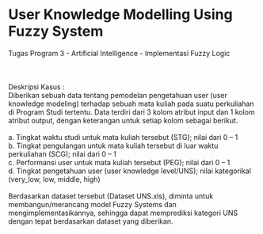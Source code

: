 # User Knowledge Modelling Using Fuzzy System
Tugas Program 3 - Artificial Intelligence - Implementasi Fuzzy Logic
<br/>
<br/>
<br/>
<br/>
Deskripsi Kasus :<br/>
Diberikan sebuah data tentang pemodelan pengetahuan user (user knowledge modeling) terhadap sebuah mata kuliah pada suatu perkuliahan di Program Studi tertentu. Data terdiri dari 3 kolom atribut input dan 1 kolom atribut output, dengan keterangan untuk setiap kolom sebagai berikut.<br/>
<br/>
a. Tingkat waktu studi untuk mata kuliah tersebut (STG); nilai dari 0 – 1<br/>
b. Tingkat pengulangan untuk mata kuliah tersebut di luar waktu perkuliahan (SCG); nilai dari 0 – 1<br/>
c. Performansi user untuk mata kuliah tersebut (PEG); nilai dari 0 – 1<br/>
d. Tingkat pengetahuan user (user knowledge level/UNS); nilai kategorikal (very_low, low, middle, high)<br/>
<br/>
Berdasarkan dataset tersebut (Dataset UNS.xls), diminta untuk membangun/merancang model Fuzzy Systems dan mengimplementasikannya, sehingga dapat memprediksi kategori UNS dengan tepat berdasarkan dataset yang diberikan. 
